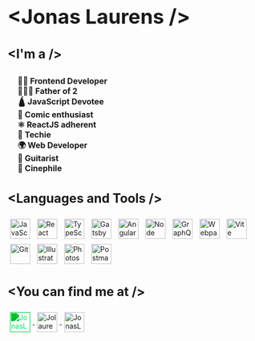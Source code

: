 <h1 style="font-size: 40px;">&ltJonas Laurens /></h1>

<section style="margin: 0 0 30px 0;">
<h2 style="font-size: 25px; border-bottom: none;">&ltI'm a /><h2>
<ul style="padding-left: 20px">
  <li style="list-style-type: none; font-size: 16px;">👨‍💻 Frontend Developer</li>
  <li style="list-style-type: none; font-size: 16px;">👨‍👧‍👦 Father of 2</li>
  <li style="list-style-type: none; font-size: 16px;">🛕 JavaScript Devotee</li>
  <li style="list-style-type: none; font-size: 16px;">🤩 Comic enthusiast</li>
  <li style="list-style-type: none; font-size: 16px;">⚛️ ReactJS adherent</li>
  <li style="list-style-type: none; font-size: 16px;">🚀 Techie</li>
  <li style="list-style-type: none; font-size: 16px;">🌍 Web Developer</li>
  <li style="list-style-type: none; font-size: 16px;">🎸 Guitarist</li>
  <li style="list-style-type: none; font-size: 16px;">🎥 Cinephile</li>
</ul>

</section>

<section style="margin: 0 0 30px 0;">
<h2 style="font-size: 25px; border-bottom: none;">&ltLanguages and Tools /></h2>
  <img style="height: 40px; width: 40px; margin: 5px;" src="https://upload.wikimedia.org/wikipedia/commons/9/99/Unofficial_JavaScript_logo_2.svg" alt="JavaScript" />
  <img style="height: 40px; width: 40px; margin: 5px;" src="https://upload.wikimedia.org/wikipedia/commons/4/47/React.svg" alt="React" />
  <img style="height: 40px; width: 40px; margin: 5px;" src="https://upload.wikimedia.org/wikipedia/commons/thumb/4/4c/Typescript_logo_2020.svg/1024px-Typescript_logo_2020.svg.png" alt="TypeScript" />
  <img style="height: 40px; width: 40px; margin: 5px;" src="https://www.datocms-assets.com/205/1624021714-cover.png?w=300" alt="Gatsby" />
  <img style="height: 40px; width: 40px; margin: 5px;" src="https://upload.wikimedia.org/wikipedia/commons/thumb/c/cf/Angular_full_color_logo.svg/640px-Angular_full_color_logo.svg.png" alt="Angular" />
  <img style="height: 40px; width: 40px; margin: 5px;" src="https://cdn.iconscout.com/icon/free/png-256/node-js-1174925.png" alt="Node" />
  <img style="height: 40px; width: 40px; margin: 5px;" src="https://upload.wikimedia.org/wikipedia/commons/thumb/1/17/GraphQL_Logo.svg/2048px-GraphQL_Logo.svg.png" alt="GraphQl" />
  <img style="height: 40px; width: 40px; margin: 5px;" src="https://webpack.js.org/icon-pwa-512x512.d3dae4189855b3a72ff9.png" alt="Webpack" />
  <img style="height: 40px; width: 40px; margin: 5px;" src="https://seeklogo.com/images/V/vite-logo-BFD4283991-seeklogo.com.png" alt="Vite" />
  <img style="height: 40px; width: 40px; margin: 5px;" src="https://www.vectorlogo.zone/logos/git-scm/git-scm-icon.svg" alt="Git" />
  <img style="height: 40px; width: 40px; margin: 5px;" src="https://upload.wikimedia.org/wikipedia/commons/thumb/f/fb/Adobe_Illustrator_CC_icon.svg/2101px-Adobe_Illustrator_CC_icon.svg.png" alt="Illustrator" />
  <img style="height: 40px; width: 40px; margin: 5px;" src="https://upload.wikimedia.org/wikipedia/commons/thumb/a/af/Adobe_Photoshop_CC_icon.svg/1051px-Adobe_Photoshop_CC_icon.svg.png" alt="Photoshop"/>
  <img style="height: 40px; width: 40px; margin: 5px;" src="https://www.vectorlogo.zone/logos/getpostman/getpostman-icon.svg" alt="Postman"/>
</section>

<section style="margin: 0 0 30px 0;">
  <h2 style="font-size: 25px; border-bottom: none;">&ltYou can find me at /></h2>
  <a href="https://jolau.be/" target="blank">
    <img style="height: 40px; width: 40px; margin: 5px;  filter: invert(60%) sepia(68%) saturate(1715%) hue-rotate(104deg) brightness(102%) contrast(102%);" align="center" src="https://cdn.pixabay.com/photo/2019/09/12/13/47/pictogram-4471660_960_720.png" alt="JonasLaurens" />
  </a>
  <a href="https://twitter.com/jonaslaurens" target="blank">
    <img style="height: 40px; width: 40px; margin: 5px;" align="center" src="https://seeklogo.com/images/T/twitter-2012-negative-logo-5C6C1F1521-seeklogo.com.png" alt="Jolaurens" />
  </a>
  <a href="https://www.linkedin.com/in/jonas-laurens-4bb092134/" target="blank">
    <img style="height: 40px; width: 40px; margin: 5px;" align="center" src="https://upload.wikimedia.org/wikipedia/commons/thumb/c/ca/LinkedIn_logo_initials.png/800px-LinkedIn_logo_initials.png" alt="JonasLaurens"/>
  </a>
</section>